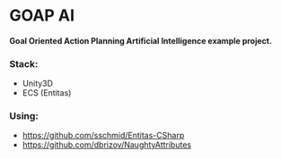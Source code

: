 # GOAP AI
#### Goal Oriented Action Planning Artificial Intelligence example project. 

### Stack: 
- Unity3D 
- ECS (Entitas)

### Using:
- https://github.com/sschmid/Entitas-CSharp
- https://github.com/dbrizov/NaughtyAttributes
